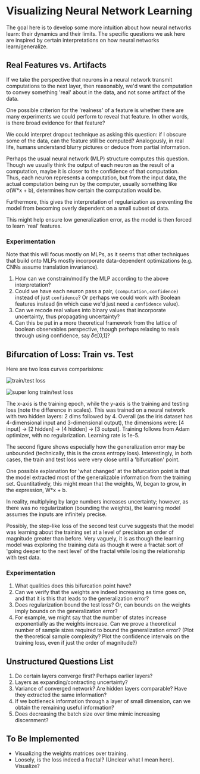 # Visualizing Neural Network Learning

The goal here is to develop some more intuition about how neural
networks learn: their dynamics and their limits. The specific
questions we ask here are inspired by certain interpretations on how
neural networks learn/generalize.

## Real Features vs. Artifacts

If we take the perspective that neurons in a neural network transmit
computations to the next layer, then reasonably, we'd want the
computation to convey something 'real' about in the data, and not some
artifact of the data. 

One possible criterion for the 'realness' of a feature is whether
there are many experiments we could perform to reveal that
feature. In other words, is there broad evidence for that feature?

We could interpret dropout technique as asking this question: if I
obscure some of the data, can the feature still be computed?
Analogously, in real life, humans understand blurry pictures or deduce
from partial information. 

Perhaps the usual neural network (MLP) structure computes this
question. Though we usually think the output of each neuron as the
result of a computation, maybe it is closer to the confidence of that
computation. Thus, each neuron represents a computation, but from the
input data, the actual computation being run by the computer, usually
something like σ(W*x + b), determines how certain the computation
would be.

Furthermore, this gives the interpretation of regularization as
preventing the model from becoming overly dependent on a small subset
of data.

This might help ensure low generalization error, as the model is then
forced to learn 'real' features.

### Experimentation

Note that this will focus mostly on MLPs, as it seems that other
techniques that build onto MLPs mostly incorporate data-dependent
optimizations (e.g. CNNs assume translation invariance).

1. How can we constrain/modify the MLP according to the above
interpretation?
2. Could we have each neuron pass a pair,
```(computation,confidence)``` instead of just ```confidence```? Or
perhaps we could work with Boolean features instead (in which case
we'd just need a ```confidence``` value).
3. Can we recode real values into binary values that incorporate
uncertainty, thus propagating uncertainty?
4. Can this be put in a more theoretical framework from the lattice of
boolean observables perspective, though perhaps relaxing to reals
through using confidence, say 𝛿∈[0,1]?

## Bifurcation of Loss: Train vs. Test

Here are two loss curves comparisions:

<img src="output/validation_long.png" alt="train/test loss" />

<img src="output/validation_super_long.png" alt="super long train/test
loss" />

The x-axis is the training epoch, while the y-axis is the training and
testing loss (note the difference in scales). This was trained on a
neural network with two hidden layers: 2 dims followed by 4. Overall
(as the iris dataset has 4-dimensional input and 3-dimensional
output), the dimensions were: [4 input] -> [2 hidden] -> [4 hidden] ->
[3 output]. Training follows from Adam optimizer, with no
regularization. Learning rate is 1e-5.

The second figure shows especially how the generalization error may be
unbounded (technically, this is the cross entropy
loss). Interestingly, in both cases, the train and test loss were very
close until a 'bifurcation' point.

One possible explanation for 'what changed' at the bifurcation point
is that the model extracted most of the  generalizable information
from the training set. Quantitatively, this might mean that the
weights, W, began to grow, in the expression, W*x + b.

In reality, multiplying by large numbers increases uncertainty;
however, as there was no regularization (bounding the weights), the
learning model assumes the inputs are infinitely precise.

Possibly, the step-like loss of the second test curve suggests that
the model was learning about the training set at a level of precision
an order of magnitude greater than before. Very vaguely, it is as
though the learning model was exploring the training data as though it
were a fractal: sort of 'going deeper to the next level' of the
fractal while losing the relationship with test data.

### Experimentation

1. What qualities does this bifurcation point have?
2. Can we verify that the weights are indeed increasing as time goes
on, and that it is this that leads to the generalization error?
3. Does regularization bound the test loss? Or, can bounds on the
weights imply bounds on the generalization error?
4. For example, we might say that the number of states increase
exponentially as the weights increase. Can we prove a theoretical
number of sample sizes required to bound the generalization error?
(Plot the theoretical sample complexity? Plot the confidence intervals
on the training loss, even if just the order of magnitude?) 

## Unstructured Questions List

1. Do certain layers converge first? Perhaps earlier layers?
2. Layers as expanding/contracting uncertainty?
3. Variance of converged network? Are hidden layers comparable? Have
they extracted the same information?
4. If we bottleneck information through a layer of small dimension,
can we obtain the remaining useful information?
5. Does decreasing the batch size over time mimic increasing
discernment? 

## To Be Implemented

- Visualizing the weights matrices over training.
- Loosely, is the loss indeed a fractal? (Unclear what I mean
  here). Visualize? 